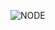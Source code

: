 
![NODE](https://github.com/CodeSystem2022/BrainStorm-CuartoSemestre/assets/113069344/27795a12-fdc1-4865-a537-246c0b7de726)
